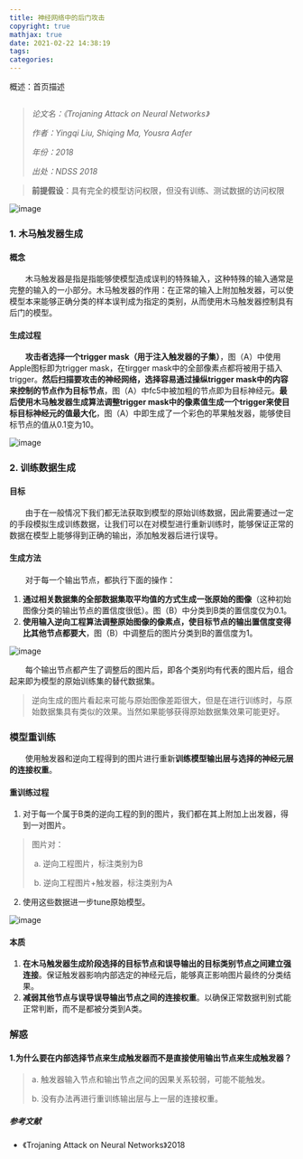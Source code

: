 ```yaml
---
title: 神经网络中的后门攻击
copyright: true
mathjax: true
date: 2021-02-22 14:38:19
tags:
categories:
---
```


概述：首页描述

![]()

<!--more-->

> *论文名：《Trojaning Attack on Neural Networks》*
>
> *作者：Yingqi Liu, Shiqing Ma, Yousra Aafer*
>
> *年份：2018*
>
> *出处：NDSS 2018*



>  **前提假设**：具有完全的模型访问权限，但没有训练、测试数据的访问权限

![image](https://raw.githubusercontent.com/AnchoretY/images/master/blog/image.2sim6fn4y66.png)

### 1. 木马触发器生成

#### 概念

&emsp;&emsp;木马触发器是指是指能够使模型造成误判的特殊输入，这种特殊的输入通常是完整的输入的一小部分。木马触发器的作用：在正常的输入上附加触发器，可以使模型本来能够正确分类的样本误判成为指定的类别，从而使用木马触发器控制具有后门的模型。

#### 生成过程

&emsp;&emsp;**攻击者选择一个trigger mask（用于注入触发器的子集）**，图（A）中使用Apple图标即为trigger mask，在tirgger mask中的全部像素点都将被用于插入trigger。**然后扫描要攻击的神经网络，选择容易通过操纵trigger mask中的内容来控制的节点作为目标节点**，图（A）中fc5中被加粗的节点即为目标神经元。**最后使用木马触发器生成算法调整trigger mask中的像素值生成一个trigger来使目标目标神经元的值最大化**，图（A）中即生成了一个彩色的苹果触发器，能够使目标节点的值从0.1变为10。

![image](https://raw.githubusercontent.com/AnchoretY/images/master/blog/image.1veke49jng9.png)



### 2. 训练数据生成

#### 目标

&emsp;&emsp;由于在一般情况下我们都无法获取到模型的原始训练数据，因此需要通过一定的手段模拟生成训练数据，让我们可以在对模型进行重新训练时，能够保证正常的数据在模型上能够得到正确的输出，添加触发器后进行误导。

#### 生成方法

&emsp;&emsp;对于每一个输出节点，都执行下面的操作：

1. **通过相关数据集的全部数据集取平均值的方式生成一张原始的图像**（这种初始图像分类的输出节点的置信度很低）。图（B）中分类到B类的置信度仅为0.1。
2. **使用输入逆向工程算法调整原始图像的像素点，使目标节点的输出置信度变得比其他节点都要大**，图（B）中调整后的图片分类到B的置信度为1。

![image](https://raw.githubusercontent.com/AnchoretY/images/master/blog/image.srspzv4kju.png)

&emsp;&emsp;每个输出节点都产生了调整后的图片后，即各个类别均有代表的图片后，组合起来即为模型的原始训练集的替代数据集。

> 逆向生成的图片看起来可能与原始图像差距很大，但是在进行训练时，与原始数据集具有类似的效果。当然如果能够获得原始数据集效果可能更好。



### 模型重训练

&emsp;&emsp;使用触发器和逆向工程得到的图片进行重新**训练模型输出层与选择的神经元层的连接权重**。

#### 重训练过程

1. 对于每一个属于B类的逆向工程的到的图片，我们都在其上附加上出发器，得到一对图片。

> 图片对：
>
> ​	a. 逆向工程图片，标注类别为B
>
> ​	b. 逆向工程图片+触发器，标注类别为A

2. 使用这些数据进一步tune原始模型。

![image](https://raw.githubusercontent.com/AnchoretY/images/master/blog/image.6qwopz3oy1s.png)

#### 本质

1. **在木马触发器生成阶段选择的目标节点和误导输出的目标类别节点之间建立强连接**。保证触发器影响内部选定的神经元后，能够真正影响图片最终的分类结果。
2. **减弱其他节点与误导误导输出节点之间的连接权重**。以确保正常数据判别式能正常判断，而不是都被分类到A类。



### 解惑

#### 1.为什么要在内部选择节点来生成触发器而不是直接使用输出节点来生成触发器？

> a. 触发器输入节点和输出节点之间的因果关系较弱，可能不能触发。
>
> b. 没有办法再进行重训练输出层与上一层的连接权重。







##### 参考文献

- 《Trojaning Attack on Neural Networks》2018